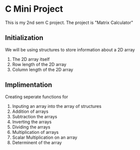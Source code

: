 # C Mini Project 

This is my 2nd sem C project.
The project is "Matrix Calculator"

## Initialization

We will be using structures to store information about a 2D array 
1) The 2D array itself 
2) Row length of the 2D array 
3) Column length of the 2D array
## Implimentation
Creating seperate functions for 
1) Inputing an array into the array of structures
2) Addition of arrays
3) Subtraction the arrays 
4) Inverting the arrays 
5) Dividing the arrays
6) Multiplication of arrays 
7) Scalar Multiplication on an array
8) Determinent of the array 
